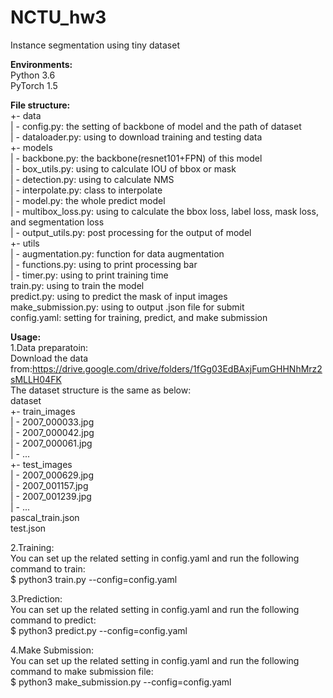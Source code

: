 # NCTU_hw3
Instance segmentation using tiny dataset


**Environments:**  
Python 3.6  
PyTorch 1.5  


**File structure:**  
+- data  
|  - config.py: the setting of backbone of model and the path of dataset  
|  - dataloader.py: using to download training and testing data  
+- models  
| - backbone.py: the backbone(resnet101+FPN) of this model  
| - box_utils.py: using to calculate IOU of bbox or mask  
| - detection.py: using to calculate NMS  
| - interpolate.py: class to interpolate  
| - model.py: the whole predict model  
| - multibox_loss.py: using to calculate the bbox loss, label loss, mask loss, and segmentation loss  
| - output_utils.py: post processing for the output of model  
+- utils  
|  - augmentation.py: function for data augmentation  
|  - functions.py: using to print processing bar  
|  - timer.py: using to print training time  
train.py: using to train the model  
predict.py: using to predict the mask of input images  
make_submission.py: using to output .json file for submit  
config.yaml: setting for training, predict, and make submission  



**Usage:**  
1.Data preparatoin:  
Download the data from:https://drive.google.com/drive/folders/1fGg03EdBAxjFumGHHNhMrz2sMLLH04FK  
The dataset structure is the same as below:  
dataset  
  +- train_images  
  |  - 2007_000033.jpg  
  |  - 2007_000042.jpg  
  |  - 2007_000061.jpg  
  |  - ...  
  +- test_images  
  |  - 2007_000629.jpg  
  |  - 2007_001157.jpg  
  |  - 2007_001239.jpg  
  |  - ...  
  pascal_train.json  
  test.json  
  
2.Training:  
You can set up the related setting in config.yaml and run the following command to train:  
$ python3 train.py --config=config.yaml  
  
3.Prediction:  
You can set up the related setting in config.yaml and run the following command to predict:  
$ python3 predict.py --config=config.yaml  

4.Make Submission:  
You can set up the related setting in config.yaml and run the following command to make submission file:  
$ python3 make_submission.py --config=config.yaml
















